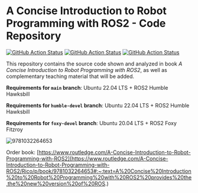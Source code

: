 # A Concise Introduction to Robot Programming with ROS2 - Code Repository

[![GitHub Action
Status](https://github.com/fmrico/book_ros2/workflows/main/badge.svg)](https://github.com/fmrico/book_ros2)
[![GitHub Action
Status](https://github.com/fmrico/book_ros2/actions/workflows/humble-devel.yaml/badge.svg?branch=humble-devel)](https://github.com/fmrico/book_ros2)
[![GitHub Action
Status](https://github.com/fmrico/book_ros2/workflows/foxy-devel/badge.svg)](https://github.com/fmrico/book_ros2)

This repository contains the source code shown and analyzed in book _A Concise Introduction to Robot Programming with ROS2_, as well as complementary teaching material that will be added.

**Requirements for `main` branch**: Ubuntu 22.04 LTS + ROS2 Humble Hawksbill

**Requirements for `humble-devel` branch**: Ubuntu 22.04 LTS + ROS2 Humble Hawksbill

**Requirements for `foxy-devel` branch**: Ubuntu 20.04 LTS + ROS2 Foxy Fitzroy


![9781032264653](https://user-images.githubusercontent.com/3810011/183239477-c98ee6a0-332f-40d2-b368-08a1383747e6.jpg)

Order book: [https://www.routledge.com/A-Concise-Introduction-to-Robot-Programming-with-ROS2](https://www.routledge.com/A-Concise-Introduction-to-Robot-Programming-with-ROS2/Rico/p/book/9781032264653#:~:text=A%20Concise%20Introduction%20to%20Robot%20Programming%20with%20ROS2%20provides%20the,the%20new%20version%20of%20ROS.)

